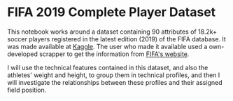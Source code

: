 # FIFA 2019 Complete Player Dataset

This notebook works around a dataset containing 90 attributes of 18.2k+ soccer players registered in the latest edition (2019) of the FIFA database. It was made available at [Kaggle](https://www.kaggle.com/karangadiya/fifa19). The user who made it available used a own-developed scrapper to get the information from [FIFA's website](https://sofifa.com/players).

I will use the technical features contained in this dataset, and also the athletes' weight and height, to group them in technical profiles, and then I will investigate the relationships between these profiles and their assigned field position.
